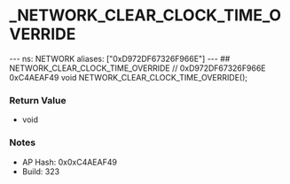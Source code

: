 # _NETWORK_CLEAR_CLOCK_TIME_OVERRIDE

--- ns: NETWORK aliases: ["0xD972DF67326F966E"] --- ## NETWORK_CLEAR_CLOCK_TIME_OVERRIDE  // 0xD972DF67326F966E 0xC4AEAF49 void NETWORK_CLEAR_CLOCK_TIME_OVERRIDE();

### Return Value
* void

### Notes
* AP Hash: 0x0xC4AEAF49
* Build: 323

